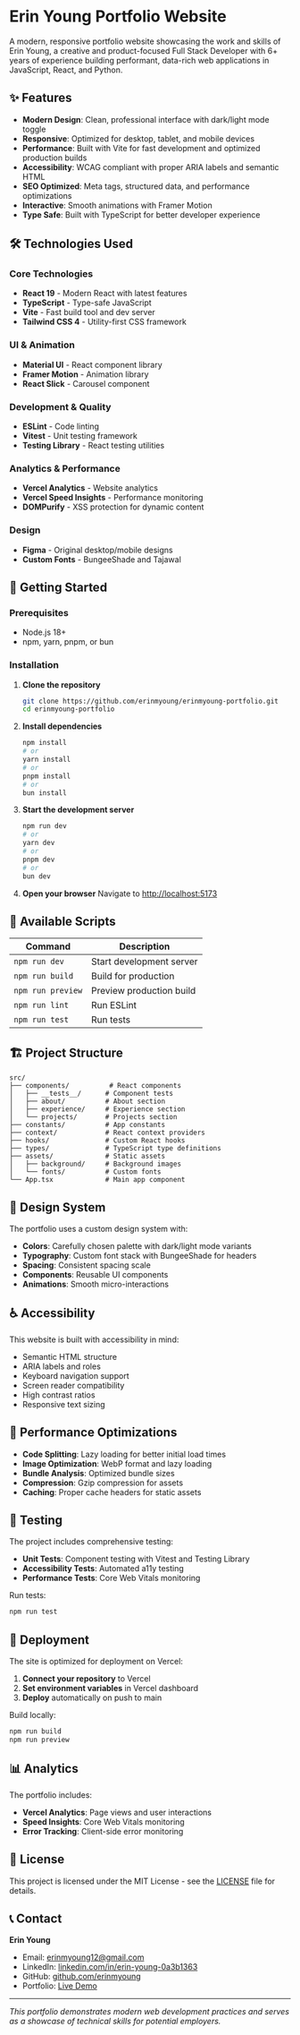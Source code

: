 # Erin Young Portfolio Website

A modern, responsive portfolio website showcasing the work and skills of Erin Young, a creative and product-focused Full Stack Developer with 6+ years of experience building performant, data-rich web applications in JavaScript, React, and Python.

## ✨ Features

- **Modern Design**: Clean, professional interface with dark/light mode toggle
- **Responsive**: Optimized for desktop, tablet, and mobile devices
- **Performance**: Built with Vite for fast development and optimized production builds
- **Accessibility**: WCAG compliant with proper ARIA labels and semantic HTML
- **SEO Optimized**: Meta tags, structured data, and performance optimizations
- **Interactive**: Smooth animations with Framer Motion
- **Type Safe**: Built with TypeScript for better developer experience

## 🛠 Technologies Used

### Core Technologies

- **React 19** - Modern React with latest features
- **TypeScript** - Type-safe JavaScript
- **Vite** - Fast build tool and dev server
- **Tailwind CSS 4** - Utility-first CSS framework

### UI & Animation

- **Material UI** - React component library
- **Framer Motion** - Animation library
- **React Slick** - Carousel component

### Development & Quality

- **ESLint** - Code linting
- **Vitest** - Unit testing framework
- **Testing Library** - React testing utilities

### Analytics & Performance

- **Vercel Analytics** - Website analytics
- **Vercel Speed Insights** - Performance monitoring
- **DOMPurify** - XSS protection for dynamic content

### Design

- **Figma** - Original desktop/mobile designs
- **Custom Fonts** - BungeeShade and Tajawal

## 🚀 Getting Started

### Prerequisites

- Node.js 18+
- npm, yarn, pnpm, or bun

### Installation

1. **Clone the repository**

   ```bash
   git clone https://github.com/erinmyoung/erinmyoung-portfolio.git
   cd erinmyoung-portfolio
   ```

2. **Install dependencies**

   ```bash
   npm install
   # or
   yarn install
   # or
   pnpm install
   # or
   bun install
   ```

3. **Start the development server**

   ```bash
   npm run dev
   # or
   yarn dev
   # or
   pnpm dev
   # or
   bun dev
   ```

4. **Open your browser**
   Navigate to [http://localhost:5173](http://localhost:5173)

## 📝 Available Scripts

| Command           | Description              |
| ----------------- | ------------------------ |
| `npm run dev`     | Start development server |
| `npm run build`   | Build for production     |
| `npm run preview` | Preview production build |
| `npm run lint`    | Run ESLint               |
| `npm run test`    | Run tests                |

## 🏗 Project Structure

```
src/
├── components/          # React components
│   ├── __tests__/      # Component tests
│   ├── about/          # About section
│   ├── experience/     # Experience section
│   └── projects/       # Projects section
├── constants/          # App constants
├── context/            # React context providers
├── hooks/              # Custom React hooks
├── types/              # TypeScript type definitions
├── assets/             # Static assets
│   ├── background/     # Background images
│   └── fonts/          # Custom fonts
└── App.tsx             # Main app component
```

## 🎨 Design System

The portfolio uses a custom design system with:

- **Colors**: Carefully chosen palette with dark/light mode variants
- **Typography**: Custom font stack with BungeeShade for headers
- **Spacing**: Consistent spacing scale
- **Components**: Reusable UI components
- **Animations**: Smooth micro-interactions

## ♿ Accessibility

This website is built with accessibility in mind:

- Semantic HTML structure
- ARIA labels and roles
- Keyboard navigation support
- Screen reader compatibility
- High contrast ratios
- Responsive text sizing

## 🔧 Performance Optimizations

- **Code Splitting**: Lazy loading for better initial load times
- **Image Optimization**: WebP format and lazy loading
- **Bundle Analysis**: Optimized bundle sizes
- **Compression**: Gzip compression for assets
- **Caching**: Proper cache headers for static assets

## 🧪 Testing

The project includes comprehensive testing:

- **Unit Tests**: Component testing with Vitest and Testing Library
- **Accessibility Tests**: Automated a11y testing
- **Performance Tests**: Core Web Vitals monitoring

Run tests:

```bash
npm run test
```

## 🚀 Deployment

The site is optimized for deployment on Vercel:

1. **Connect your repository** to Vercel
2. **Set environment variables** in Vercel dashboard
3. **Deploy** automatically on push to main

Build locally:

```bash
npm run build
npm run preview
```

## 📊 Analytics

The portfolio includes:

- **Vercel Analytics**: Page views and user interactions
- **Speed Insights**: Core Web Vitals monitoring
- **Error Tracking**: Client-side error monitoring

## 📄 License

This project is licensed under the MIT License - see the [LICENSE](LICENSE) file for details.

## 📞 Contact

**Erin Young**

- Email: erinmyoung12@gmail.com
- LinkedIn: [linkedin.com/in/erin-young-0a3b1363](https://www.linkedin.com/in/erin-young-0a3b1363)
- GitHub: [github.com/erinmyoung](https://github.com/erinmyoung)
- Portfolio: [Live Demo](https://erinmyoung.vercel.app)

---

_This portfolio demonstrates modern web development practices and serves as a showcase of technical skills for potential employers._
